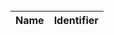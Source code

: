 <br />

<table>
  <thead>
    <tr>
      <th>Name</th>
      <th>Identifier</th>
    </tr>
  </thead>
  <tbody>
<!-- rows here -->
  </tbody>
</table>